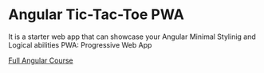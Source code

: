 # Angular Tic-Tac-Toe PWA

It is a starter web app that can showcase your Angular Minimal Stylinig and Logical abilities
PWA: Progressive Web App

[Full Angular Course](https://fireship.io/courses/angular/)